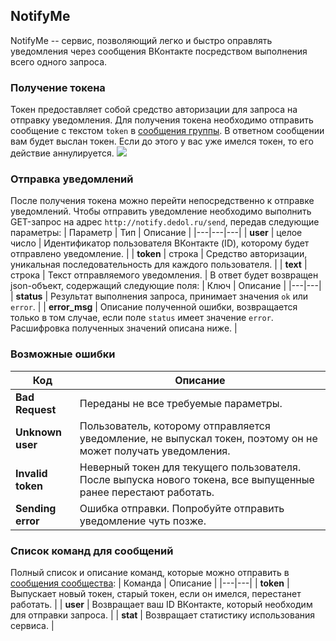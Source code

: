 ## NotifyMe
NotifyMe -- сервис, позволяющий легко и быстро оправлять уведомления через сообщения ВКонтакте посредством выполнения всего одного запроса.

### Получение токена
Токен предоставляет собой средство авторизации для запроса на отправку уведомления. Для получения токена необходимо отправить сообщение с текстом `token` в [сообщения группы](http://vk.com/ntfyme). В ответном сообщении вам будет выслан токен. Если до этого у вас уже имелся токен, то его действие аннулируется.
![](http://img.dedol.ru/notifyme_token.png)

### Отправка уведомлений
После получения токена можно перейти непосредственно к отправке уведомлений. Чтобы отправить уведомление необходимо выполнить GET-запрос на адрес `http://notify.dedol.ru/send`, передав следующие параметры:
| Параметр | Тип | Описание |
|---|---|---|
| **user**  | целое число | Идентификатор пользователя ВКонтакте (ID), которому будет отправлено уведомление. |
| **token**  | строка | Средство авторизации, уникальная последовательность для каждого пользователя. |
| **text**  | строка | Текст отправляемого уведомления. |
В ответ будет возвращен json-объект, содержащий следующие поля:
| Ключ | Описание |
|---|---|
| **status**  | Результат выполнения запроса, принимает значения `ok` или `error`. |
| **error_msg**  | Описание полученной ошибки, возвращается только в том случае, если поле `status` имеет значение `error`. Расшифровка полученных значений описана ниже. |

### Возможные ошибки
| Код | Описание |
|---|---|
| **Bad Request** | Переданы не все требуемые параметры. |
| **Unknown user** | Пользователь, которому отправляется уведомление, не выпускал токен, поэтому он не может получать уведомления. |
| **Invalid token** | Неверный токен для текущего пользователя. После выпуска нового токена, все выпущенные ранее перестают работать. |
| **Sending error** | Ошибка отправки. Попробуйте отправить уведомление чуть позже. |

### Список команд для сообщений
Полный список и описание команд, которые можно отправить в [сообщения сообщества](http://vk.com/ntfyme):
| Команда | Описание |
|---|---|
| **token** | Выпускает новый токен, старый токен, если он имелся, перестанет работать. |
| **user** | Возвращает ваш ID ВКонтакте, который необходим для отправки запроса. |
| **stat** | Возвращает статистику использования сервиса. |